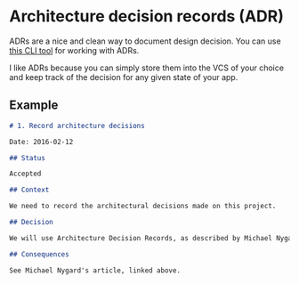 # Architecture decision records (ADR)

ADRs are a nice and clean way to document design decision. You can use [this CLI tool](https://github.com/npryce/adr-tools) for working with ADRs.

I like ADRs because you can simply store them into the VCS of your choice and keep track of the decision for any given state of your app.

## Example

```markdown
# 1. Record architecture decisions

Date: 2016-02-12

## Status

Accepted

## Context

We need to record the architectural decisions made on this project.

## Decision

We will use Architecture Decision Records, as described by Michael Nygard in this article: http://thinkrelevance.com/blog/2011/11/15/documenting-architecture-decisions

## Consequences

See Michael Nygard's article, linked above.
```